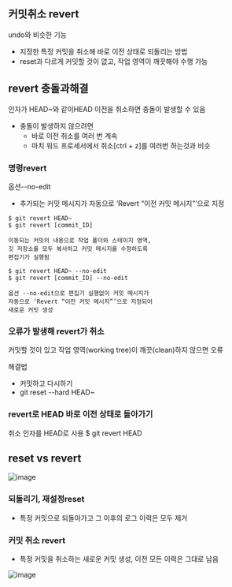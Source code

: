 ## 커밋취소 revert 
undo와 비슷한 기능
- 지정한 특정 커밋을 취소해 바로 이전 상태로 되돌리는 방법
- reset과 다르게 커밋할 것이 없고, 작업 영역이 깨끗해야 수행 가능

## revert 충돌과해결
인자가 HEAD~와 같이HEAD 이전을 취소하면 충돌이 발생할 수 있음
- 충돌이 발생하지 않으려면
  - 바로 이전 취소를 여러 번 계속
  - 마치 워드 프로세서에서 취소[ctrl + z]를 여러번 하는것과 비슷
 
### 명령revert
옵션--no-edit
- 추가되는 커밋 메시지가 자동으로 ‘Revert “이전 커밋 메시지”’으로 지정

```
$ git revert HEAD~  
$ git revert [commit_ID]

이동되는 커밋의 내용으로 작업 폴더와 스테이지 영역, 
깃 저장소를 모두 복사하고 커밋 메시지를 수정하도록
편집기가 실행됨
```

```
$ git revert HEAD~ --no-edit
$ git revert [commit_ID] --no-edit

옵션 --no-edit으로 편집기 실행없이 커밋 메시지가
자동으로 ‘Revert “이전 커밋 메시지”’으로 지정되어
새로운 커밋 생성
```
### 오류가 발생해 revert가 취소
커밋할 것이 있고 작업 영역(working tree)이 깨끗(clean)하지 않으면 오류

해결법
- 커밋하고 다시하기
- git reset --hard HEAD~
  
### revert로 HEAD 바로 이전 상태로 돌아가기
취소 인자를 HEAD로 사용
 $ git revert HEAD

## reset vs revert
![image](https://github.com/user-attachments/assets/2e90482f-f906-447a-b6da-9eb892234626)


### 되돌리기, 재설정reset
- 특정 커밋으로 되돌아가고 그 이후의 로그 이력은 모두 제거
### 커밋 취소 revert
- 특정 커밋을 취소하는 새로운 커밋 생성, 이전 모든 이력은 그대로 남음



![image](https://github.com/user-attachments/assets/91f10898-cca3-4cc5-953a-88c2a5364096)
